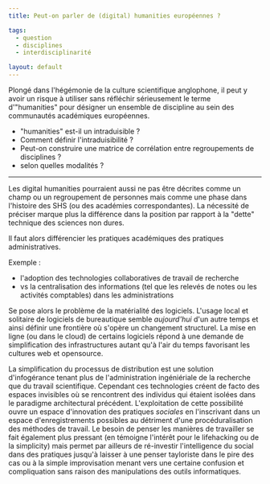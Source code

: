 ```yaml
---
title: Peut-on parler de (digital) humanities européennes ?

tags:
  - question
  - disciplines
  - interdisciplinarité

layout: default
---
```


Plongé dans l'hégémonie de la culture scientifique anglophone, il peut y avoir un risque à utiliser sans réfléchir sérieusement le terme d'"humanities" pour désigner un ensemble de discipline au sein des communautés académiques européennes.

- "humanities" est-il un intraduisible ?
- Comment définir l'intraduisibilité ?
- Peut-on construire une matrice de corrélation entre regroupements de disciplines ?
- selon quelles modalités ?

---

Les digital humanities pourraient aussi ne pas être décrites comme un champ ou un regroupement de personnes mais comme une phase dans l'histoire des SHS (ou des académies correspondantes). La nécessité de préciser marque plus la différence dans la position par rapport à la "dette" technique des sciences non dures.

Il faut alors différencier les pratiques académiques des pratiques administratives.

Exemple :

- l'adoption des technologies collaboratives de travail de recherche
- vs la centralisation des informations (tel que les relevés de notes ou les activités comptables) dans les administrations

Se pose alors le problème de la matérialité des logiciels. L'usage local et solitaire de logiciels de bureautique semble *aujourd'hui* d'un autre temps et ainsi définir une frontière où s'opère un changement structurel. La mise en ligne (ou dans le cloud) de certains logiciels répond à une demande de simplification des infrastructures autant qu'à l'air du temps favorisant les cultures web et opensource.

La simplification du processus de distribution est une solution d'infogérance tenant plus de l'administration ingéniériale de la recherche que du travail scientifique. Cependant ces technologies créent de facto des espaces invisibles où se rencontrent des individus qui étaient isolées dans le paradigme architectural précédent. L'exploitation de cette possibilité ouvre un espace d'innovation des pratiques *sociales* en l'inscrivant dans un espace d'enregistrements possibles au détriment d'une procéduralisation des méthodes de travail. Le besoin de penser les manières de travailler se fait également plus pressant (en témoigne l'intérêt pour le lifehacking ou de la simplicity) mais permet par ailleurs de ré-investir l'intelligence du social dans des pratiques jusqu'à laisser à une penser tayloriste dans le pire des cas ou à la simple improvisation menant vers une certaine confusion et compliquation sans raison des manipulations des outils informatiques.